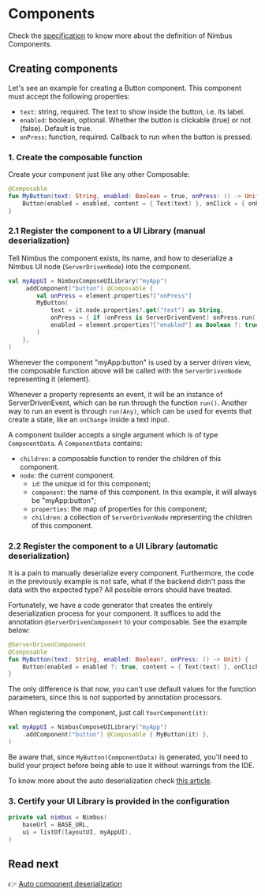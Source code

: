 # Components
Check the [specification](/specification/component.md) to know more about the definition of Nimbus Components. 

## Creating components
Let's see an example for creating a Button component. This component must accept the following properties:

- `text`: string, required. The text to show inside the button, i.e. its label.
- `enabled`: boolean, optional. Whether the button is clickable (true) or not (false). Default is true.
- `onPress`: function, required. Callback to run when the button is pressed.

### 1. Create the composable function
Create your component just like any other Composable:

```kotlin
@Composable
fun MyButton(text: String, enabled: Boolean = true, onPress: () -> Unit) {
    Button(enabled = enabled, content = { Text(text) }, onClick = { onPress() })
}
```

### 2.1 Register the component to a UI Library (manual deserialization)
Tell Nimbus the component exists, its name, and how to deserialize a Nimbus UI node (`ServerDrivenNode`) into the component.

```kotlin
val myAppUI = NimbusComposeUILibrary("myApp")
    .addComponent("button") @Composable {
        val onPress = element.properties?["onPress"]
        MyButton(
            text = it.node.properties?.get("text") as String,
            onPress = { if (onPress is ServerDrivenEvent) onPress.run() },
            enabled = element.properties?["enabled"] as Boolean ?: true,
        )
    },
)
```

Whenever the component "myApp:button" is used by a server driven view, the composable function above will be called with the `ServerDrivenNode`
representing it (element). 

Whenever a property represents an event, it will be an instance of ServerDrivenEvent, which can be run through the function `run()`. Another way
to run an event is through `run(Any)`, which can be used for events that create a state, like an `onChange` inside a text input.

A component builder accepts a single argument which is of type `ComponentData`. A `ComponentData` contains:

- `children`: a composable function to render the children of this component.
- `node`: the current component.
  - `id`: the unique id for this component;
  - `component`: the name of this component. In this example, it will always be "myApp:button";
  - `properties`: the map of properties for this component;
  - `children`: a collection of `ServerDrivenNode` representing the children of this component.

### 2.2 Register the component to a UI Library (automatic deserialization)
It is a pain to manually deserialize every component. Furthermore, the code in the previously example is not safe, what if the backend didn't pass
the data with the expected type? All possible errors should have treated.

Fortunately, we have a code generator that creates the entirely deserialization process for your component. It suffices to add the annotation
`@ServerDrivenComponent` to your composable. See the example below:

```kotlin
@ServerDrivenComponent
@Composable
fun MyButton(text: String, enabled: Boolean?, onPress: () -> Unit) {
    Button(enabled = enabled ?: true, content = { Text(text) }, onClick = { onPress() })
}
```

The only difference is that now, you can't use default values for the function parameters, since this is not supported by annotation processors.

When registering the component, just call `YourComponent(it)`:

```kotlin
val myAppUI = NimbusComposeUILibrary("myApp")
    .addComponent("button") @Composable { MyButton(it) },
)
```

Be aware that, since `MyButton(ComponentData)` is generated, you'll need to build your project before being able to use it without warnings from
the IDE.

To know more about the auto deserialization check [this article](auto-deserialization.md).


### 3. Certify your UI Library is provided in the configuration
```kotlin
private val nimbus = Nimbus(
    baseUrl = BASE_URL,
    ui = listOf(layoutUI, myAppUI),
)
```

## Read next
:point_right: [Auto component deserialization](auto-deserialization.md)
